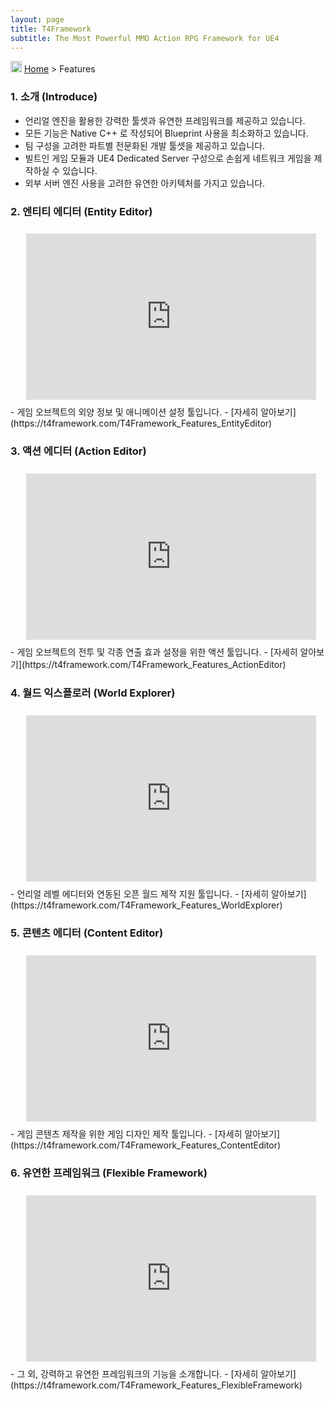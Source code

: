 ```yaml
---
layout: page
title: T4Framework
subtitle: The Most Powerful MMO Action RPG Framework for UE4
---
```

<img src="https://t4framework.com/img/Folders2.png" width="18px" height="18px"> [Home](https://t4framework.com/index) > Features

<style>.embed-container { position: relative; padding-bottom: 56.25%; height: 0; overflow: hidden; max-width: 100%; } .embed-container iframe, .embed-container object, .embed-container embed { position: absolute; top: 3%; left: 5%; width: 92%; height: 94%; }</style>
### 1. 소개 (Introduce)

- 언리얼 엔진을 활용한 강력한 툴셋과 유연한 프레임워크를 제공하고 있습니다.
- 모든 기능은 Native C++ 로 작성되어 Blueprint 사용을 최소화하고 있습니다.
- 팀 구성을 고려한 파트별 전문화된 개발 툴셋을 제공하고 있습니다.
- 빌트인 게임 모듈과 UE4 Dedicated Server 구성으로 손쉽게 네트워크 게임을 제작하실 수 있습니다.
- 외부 서버 엔진 사용을 고려한 유연한 아키텍처를 가지고 있습니다.

### 2. 엔티티 에디터 (Entity Editor)

<div class='embed-container'><iframe src='https://www.youtube.com/embed/G69jNG0gjgI' frameborder='0' allowfullscreen></iframe></div>
- 게임 오브젝트의 외양 정보 및 애니메이션 설정 툴입니다.
  - [자세히 알아보기](https://t4framework.com/T4Framework_Features_EntityEditor)

### 3. 액션 에디터 (Action Editor)

<div class='embed-container'><iframe src='https://www.youtube.com/embed/Z-DLnRLcHmI' frameborder='0' allowfullscreen></iframe></div>
- 게임 오브젝트의 전투 및 각종 연출 효과 설정을 위한 액션 툴입니다.
  - [자세히 알아보기](https://t4framework.com/T4Framework_Features_ActionEditor)

### 4. 월드 익스플로러 (World Explorer)

<div class='embed-container'><iframe src='https://www.youtube.com/embed/O5CStxf3B6g' frameborder='0' allowfullscreen></iframe></div>
- 언리얼 레벨 에디터와 연동된 오픈 월드 제작 지원 툴입니다.
  - [자세히 알아보기](https://t4framework.com/T4Framework_Features_WorldExplorer)

### 5. 콘텐츠 에디터 (Content Editor)

<div class='embed-container'><iframe src='https://www.youtube.com/embed/UmNrP_3fbCs' frameborder='0' allowfullscreen></iframe></div>
- 게임 콘텐츠 제작을 위한 게임 디자인 제작 툴입니다. 
  - [자세히 알아보기](https://t4framework.com/T4Framework_Features_ContentEditor)

### 6. 유연한 프레임워크 (Flexible Framework)

<div class='embed-container'><iframe src='https://www.youtube.com/embed/zsMBieqbRaU' frameborder='0' allowfullscreen></iframe></div>
- 그 외, 강력하고 유연한 프레임워크의 기능을 소개합니다.
  - [자세히 알아보기](https://t4framework.com/T4Framework_Features_FlexibleFramework)
